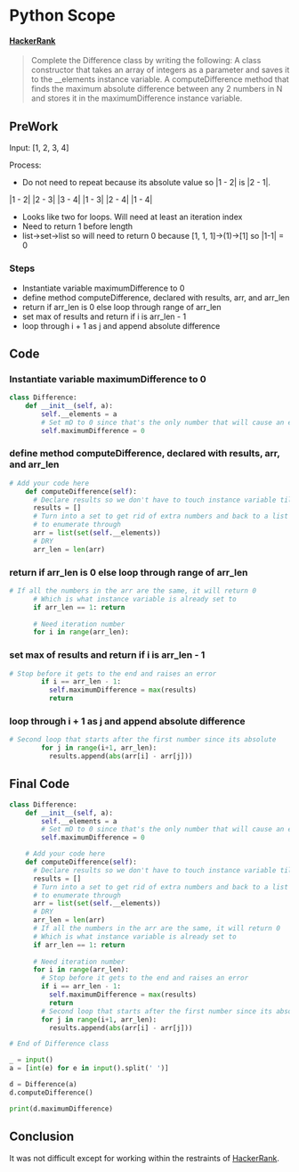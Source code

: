 # Python Scope

#### [HackerRank](www.hackerrank.com)

> Complete the Difference class by writing the following:
> A class constructor that takes an array of integers as a parameter and saves it to the __elements instance variable.
> A computeDifference method that finds the maximum absolute difference between any 2 numbers in N and stores it in the maximumDifference instance variable.

## PreWork

Input: [1, 2, 3, 4]

Process:

* Do not need to repeat because its absolute value so |1 - 2| is |2 - 1|.

|1 - 2| |2 - 3| |3 - 4|
|1 - 3| |2 - 4|
|1 - 4|

* Looks like two for loops. Will need at least an iteration index
* Need to return 1 before length
* list->set->list so will need to return 0 because [1, 1, 1]->(1)->[1] so |1-1| = 0

### Steps

* Instantiate variable maximumDifference to 0
* define method computeDifference, declared with results, arr, and arr_len
* return if arr_len is 0 else loop through range of arr_len
* set max of results and return if i is arr_len - 1
* loop through i + 1 as j and append absolute difference

## Code

### Instantiate variable maximumDifference to 0

```python
class Difference:
    def __init__(self, a):
        self.__elements = a
        # Set mD to 0 since that's the only number that will cause an error
        self.maximumDifference = 0
```

### define method computeDifference, declared with results, arr, and arr_len

```python
# Add your code here
    def computeDifference(self):
      # Declare results so we don't have to touch instance variable till the end
      results = []
      # Turn into a set to get rid of extra numbers and back to a list to be able
      # to enumerate through
      arr = list(set(self.__elements))
      # DRY
      arr_len = len(arr)
```

### return if arr_len is 0 else loop through range of arr_len

```python
# If all the numbers in the arr are the same, it will return 0
      # Which is what instance variable is already set to
      if arr_len == 1: return
  
      # Need iteration number
      for i in range(arr_len):
```

### set max of results and return if i is arr_len - 1

```python
# Stop before it gets to the end and raises an error
        if i == arr_len - 1:
          self.maximumDifference = max(results)
          return
```

### loop through i + 1 as j and append absolute difference

```python
# Second loop that starts after the first number since its absolute
        for j in range(i+1, arr_len):
          results.append(abs(arr[i] - arr[j]))
```

## Final Code

```python
class Difference:
    def __init__(self, a):
        self.__elements = a
        # Set mD to 0 since that's the only number that will cause an error
        self.maximumDifference = 0

	# Add your code here
    def computeDifference(self):
      # Declare results so we don't have to touch instance variable till the end
      results = []
      # Turn into a set to get rid of extra numbers and back to a list to be able
      # to enumerate through
      arr = list(set(self.__elements))
      # DRY
      arr_len = len(arr)
      # If all the numbers in the arr are the same, it will return 0
      # Which is what instance variable is already set to
      if arr_len == 1: return
  
      # Need iteration number
      for i in range(arr_len):
        # Stop before it gets to the end and raises an error
        if i == arr_len - 1:
          self.maximumDifference = max(results)
          return
        # Second loop that starts after the first number since its absolute
        for j in range(i+1, arr_len):
          results.append(abs(arr[i] - arr[j]))

# End of Difference class

_ = input()
a = [int(e) for e in input().split(' ')]

d = Difference(a)
d.computeDifference()

print(d.maximumDifference)
```
## Conclusion

It was not difficult except for working within the restraints of [HackerRank](www.hackerrank.com).
